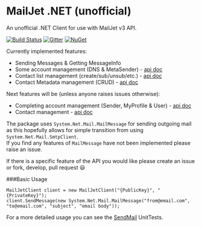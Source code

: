 # MailJet .NET (unofficial)
An unofficial .NET Client for use with MailJet v3 API.

[![Build Status](https://travis-ci.org/AshleyMedway/MailJet.NET.svg?branch=master)](https://travis-ci.org/AshleyMedway/MailJet.NET)
[![Gitter](https://badges.gitter.im/AshleyMedway/MailJet.NET.svg)](https://gitter.im/AshleyMedway/MailJet.NET?utm_source=badge&utm_medium=badge&utm_campaign=pr-badge&utm_content=body_badge)
[![NuGet](https://img.shields.io/nuget/dt/MailJet.NET.svg)](https://www.nuget.org/packages/MailJet.NET)

Currently implemented features:  

 * Sending Messages & Getting MessageInfo
 * Some account management (DNS & MetaSender) - [api doc](http://dev.mailjet.com/email-api/v3/dns/)
 * Contact list management (create/sub/unsub/etc.) - [api doc](http://dev.mailjet.com/email-api/v3/contactslist/)
 * Contact Metadata management (CRUD) - [api doc](http://dev.mailjet.com/email-api/v3/contactmetadata/)

Next features will be (unless anyone raises issues otherwise):

 * Completing account management (Sender, MyProfile & User) - [api doc](http://dev.mailjet.com/email-api/v3/myprofile/)
 * Contact management - [api doc](http://dev.mailjet.com/email-api/v3/contact/)


The package uses `System.Net.Mail.MailMessage` for sending outgoing mail as this hopefully allows for simple transition from using `System.Net.Mail.SmtpClient`.  
If you find any features of `MailMessage` have not been implemented please raise an issue.


If there is a specific feature of the API you would like please create an issue or fork, develop, pull request :smiley:

###Basic Usage

    MailJetClient client = new MailJetClient("{PublicKey}", "{PrivateKey}");
    client.SendMessage(new System.Net.Mail.MailMessage("from@email.com", "to@email.com", "subject", "email body"));

For a more detailed usage you can see the [SendMail](https://github.com/AshleyMedway/MailJet.NET/blob/master/MailJet.Client.Tests/SendMail.cs) UnitTests.
